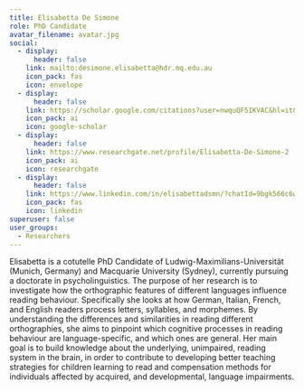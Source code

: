 ```yaml
---
title: Elisabetta De Simone
role: PhD Candidate
avatar_filename: avatar.jpg
social:
  - display:
      header: false
    link: mailto:desimone.elisabetta@hdr.mq.edu.au
    icon_pack: fas
    icon: envelope
  - display:
      header: false
    link: https://scholar.google.com/citations?user=nwquQF5IKVAC&hl=it&oi=ao
    icon_pack: ai
    icon: google-scholar
  - display:
      header: false
    link: https://www.researchgate.net/profile/Elisabetta-De-Simone-2
    icon_pack: ai
    icon: researchgate
  - display:
      header: false
    link: https://www.linkedin.com/in/elisabettadsmn/?chatId=9bgk566c6w2c&locale=en_US&msgOverlay=true
    icon_pack: fas
    icon: linkedin
superuser: false
user_groups:
  - Researchers
---
```

Elisabetta is a cotutelle PhD Candidate of Ludwig-Maximilians-Universität (Munich, Germany) and Macquarie University (Sydney), currently pursuing a doctorate in psycholinguistics. The purpose of her research is to investigate how the orthographic features of different languages influence reading behaviour. Specifically she looks at how German, Italian, French, and English readers process letters, syllables, and morphemes. By understanding the differences and similarities in reading different orthographies, she aims to pinpoint which cognitive processes in reading behaviour are language-specific, and which ones are general. Her main goal is to build knowledge about the underlying, unimpaired, reading system in the brain, in order to contribute to developing better teaching strategies for children learning to read and compensation methods for individuals affected by acquired, and developmental, language impairments.